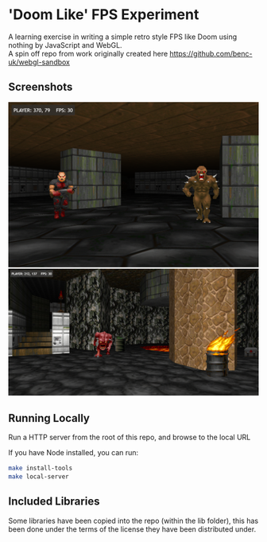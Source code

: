 # 'Doom Like' FPS Experiment

A learning exercise in writing a simple retro style FPS like Doom using nothing by JavaScript and WebGL.  
A spin off repo from work originally created here https://github.com/benc-uk/webgl-sandbox

## Screenshots

![screenshot](./etc/oldish.png)
![screenshot](./etc/demo.png)

## Running Locally

Run a HTTP server from the root of this repo, and browse to the local URL

If you have Node installed, you can run:

```bash
make install-tools
make local-server
```

## Included Libraries

Some libraries have been copied into the repo (within the lib folder), this has been done under the terms of the license they have been distributed under.